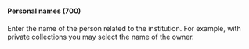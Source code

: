#### **Personal names (700)**

####
Enter the name of the person related to the institution. For example, with private collections you may select the name of the owner.